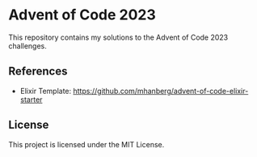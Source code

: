 # Advent of Code 2023

This repository contains my solutions to the Advent of Code 2023 challenges.

## References

- Elixir Template: https://github.com/mhanberg/advent-of-code-elixir-starter

## License
This project is licensed under the MIT License.
